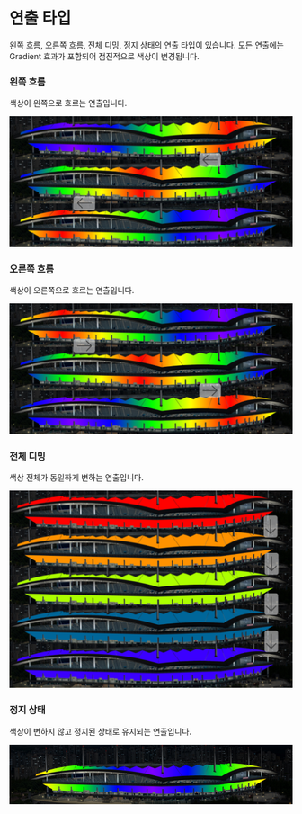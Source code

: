 # 연출 타입
왼쪽 흐름, 오른쪽 흐름, 전체 디밍, 정지 상태의 연출 타입이 있습니다.
모든 연출에는 Gradient 효과가 포함되어 점진적으로 색상이 변경됩니다.

### 왼쪽 흐름
색상이 왼쪽으로 흐르는 연출입니다.

![왼쪽흐름](../image/set/왼쪽흐름.png)

### 오른쪽 흐름
색상이 오른쪽으로 흐르는 연출입니다.

![오른쪽흐름](../image/set/오른쪽흐름.png)

### 전체 디밍
색상 전체가 동일하게 변하는 연출입니다.

![전체디밍](../image/set/전체디밍.png)

### 정지 상태
색상이 변하지 않고 정지된 상태로 유지되는 연출입니다.

![정지상태](../image/set/정지상태.png)
